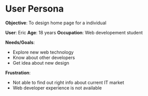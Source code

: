 # User Persona

**Objective**: To design home page for a individual

**User**: Eric **Age**: 18 years **Occupation**: Web developement student

**Needs/Goals**:

- Explore new web technology
- Know about other developers
- Get idea about new design

**Frustration**:

- Not able to find out right info about current IT market
- Web developer experience is not available
